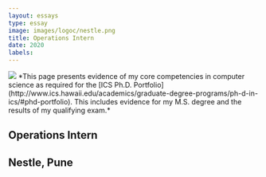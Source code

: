```yaml
---
layout: essays  
type: essay
image: images/logoc/nestle.png
title: Operations Intern
date: 2020 
labels:
---
```


<img class="ui image" src="{{ site.baseurl }}/images/logoc/nestle.png ">
*This page presents evidence of my core competencies in computer science as required for the [ICS Ph.D. Portfolio](http://www.ics.hawaii.edu/academics/graduate-degree-programs/ph-d-in-ics/#phd-portfolio). This includes evidence for my M.S. degree and the results of my qualifying exam.*

## Operations Intern
## Nestle, Pune
